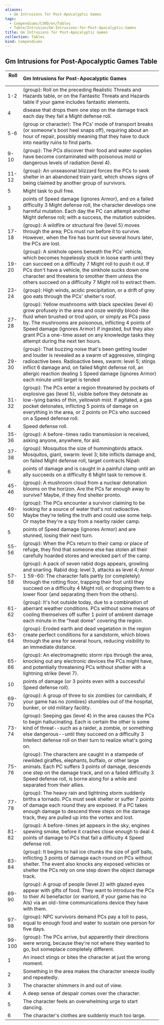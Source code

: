 ```yaml
---
aliases:
  - Gm Intrusions for Post-Apocalyptic Games
tags:
  - Compendiums/CSRD/en/Tables
  - Table/Intrusion/Gm-Intrusions-for-Post-Apocalyptic-Games
title: Gm Intrusions for Post-Apocalyptic Games
collection: Tables
kind: Compendiums
---
```

## Gm Intrusions for Post-Apocalyptic Games Table
|  Roll &nbsp; &nbsp; | Gm Intrusions for Post-Apocalyptic Games  |
| ------------- | :----------- |
| 1-2 | (group): Roll on the preceding Realistic Threats and Hazards table, or on the Fantastic Threats and Hazards table if your game includes fantastic elements. |
| 4 | disease that drops them one step on the damage track each day they fail a Might defense roll. |
| 5-6 | (group or character): The PCs' mode of transport breaks (or someone's boot heel snaps off), requiring about an hour of repair, possibly meaning that they have to duck into nearby ruins to find parts. |
| 9-10 | (group): The PCs discover their food and water supplies have become contaminated with poisonous mold or dangerous levels of radiation (level 4). |
| 11-12 | (group): An unseasonal blizzard forces the PCs to seek shelter in an abandoned train yard, which shows signs of being claimed by another group of survivors. |
| 5 | Might task to pull free. |
| 3 | points of Speed damage (ignores Armor), and on a failed difficulty 3 Might defense roll, the character develops one harmful mutation. Each day the PC can attempt another Might defense roll; with a success, the mutation subsides. |
| 17-18 | (group): A wildfire or structural fire (level 5) moves through the area; PCs must run before it to survive. However, when the fire has burnt out several hours later, the PCs are lost. |
| 19-20 | (group): A sinkhole opens beneath the PCs' vehicle, which becomes hopelessly stuck in loose earth until they can succeed on a difficulty 7 Might roll to push it out. If PCs don't have a vehicle, the sinkhole sucks down one character and threatens to smother them unless the others succeed on a difficulty 7 Might roll to extract them. |
| 23-24 | (group): High winds, acidic precipitation, or a drift of grey goo eats through the PCs' shelter's roof. |
| 27-28 | (group): Yellow mushrooms with black speckles (level 4) grow profusely in the area and ooze weirdly blood-like fluid when brushed or trod upon, or simply as PCs pass by. The mushrooms are poisonous, inflicting 4 points of Speed damage (ignores Armor) if ingested, but they also grant PCs a one-time asset on any knowledge tasks they attempt during the next ten hours. |
| 29-30 | (group): That buzzing noise that's been getting louder and louder is revealed as a swarm of aggressive, stinging radioactive bees. Radioactive bees, swarm: level 5; stings inflict 6 damage and, on failed Might defense roll, an allergic reaction dealing 1 Speed damage (ignores Armor) each minute until target is tended |
| 31-32 | (group): The PCs enter a region threatened by pockets of explosive gas (level 5), visible before they detonate as low-lying banks of thin, yellowish mist. If agitated, a gas pocket detonates, inflicting 5 points of damage on everything in the area, or 2 points on PCs who succeed on a Speed defense roll. |
| 4 | Speed defense roll. |
| 35-36 | (group): A before-times radio transmission is received, asking anyone, anywhere, for aid. |
| 37-38 | (group): Mosquitos the size of hummingbirds attack. Mosquitos, giant, swarm: level 3; bite inflicts damage and, on failed Might defense roll, target contracts Nipah |
| 6 | points of damage and is caught in a painful clamp until an ally succeeds on a difficulty 6 Might task to remove it. |
| 45-46 | (group): A mushroom cloud from a nuclear detonation blooms on the horizon. Are the PCs far enough away to survive? Maybe, if they find shelter pronto. |
| 49-50 | (group): The PCs encounter a survivor claiming to be looking for a source of water that's not radioactive. Maybe they're telling the truth and could use some help. Or maybe they're a spy from a nearby raider camp. |
| 5 | points of Speed damage (ignores Armor) and are stunned, losing their next turn. |
| 55-56 | (group): When the PCs return to their camp or place of refuge, they find that someone else has stolen all their carefully hoarded stores and wrecked part of the camp. |
| 57-58 | (group): A pack of seven rabid dogs appears, growling and snarling. Rabid dog: level 3, attacks as level 4; Armor 1 59-60: The character falls partly (or completely) through the rotting floor, trapping their foot until they succeed on a difficulty 4 Might roll, or dropping them to a lower floor (and separating them from the others). |
| 61-62 | (group): It's hot outside today, due to a combination of aberrant weather conditions. PCs without some means of cooling themselves off suffer 1 point of ambient damage each minute in the "heat dome" covering the region. |
| 63-64 | (group): Eroded earth and dead vegetation in the region create perfect conditions for a sandstorm, which blows through the area for several hours, reducing visibility to an immediate distance. |
| 65-66 | (group): An electromagnetic storm rips through the area, knocking out any electronic devices the PCs might have, and potentially threatening PCs without shelter with a lightning strike (level 7). |
| 10 | points of damage (or 3 points even with a successful Speed defense roll). |
| 69-70 | (group): A group of three to six zombies (or cannibals, if your game has no zombies) stumbles out of the hospital, bunker, or old military facility. |
| 73-74 | (group): Seeping gas (level 4) in the area causes the PCs to begin hallucinating. Each is certain the other is some kind of threat--such as a raider, a zombie, or something else dangerous--until they succeed on a difficulty 3 Intellect defense roll on their turn to realize what's going on. |
| 75-76 | (group): The characters are caught in a stampede of rewilded giraffes, elephants, buffalo, or other large animals. Each PC suffers 3 points of damage, descends one step on the damage track, and on a failed difficulty 3 Speed defense roll, is borne along for a while and separated from their allies. |
| 77-78 | (group): The heavy rain and lightning storm suddenly births a tornado. PCs must seek shelter or suffer 7 points of damage each round they are exposed. If a PC takes enough damage to descend three steps on the damage track, they are pulled up into the vortex and lost. |
| 81-82 | (group): A before-times jet appears in the sky, engines spewing smoke, before it crashes close enough to deal 4 points of damage to PCs that fail a difficulty 4 Speed defense roll. |
| 83-84 | (group): It begins to hail ice chunks the size of golf balls, inflicting 3 points of damage each round on PCs without shelter. The event also knocks any exposed vehicles or shelter the PCs rely on one step down the object damage track. |
| 89-90 | (group): A group of people (level 2) with glazed eyes appear with gifts of food. They want to introduce the PCs to their AI benefactor (or warlord, if your game has no AIs) via an old-time communications device they have with them. |
| 97-98 | (group): NPC survivors demand PCs pay a toll to pass, equal to enough food and water to sustain one person for five days. |
| 99-100 | (group): The PCs arrive, but apparently their directions were wrong, because they're not where they wanted to go, but someplace completely different. |
| 1 | An insect stings or bites the character at just the wrong moment. |
| 2 | Something in the area makes the character sneeze loudly and repeatedly. |
| 3 | The character shimmers in and out of view. |
| 4 | A deep sense of despair comes over the character. |
| 5 | The character feels an overwhelming urge to start dancing. |
| 6 | The character's clothes are suddenly much too large. |